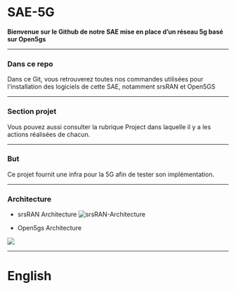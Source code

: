 # SAE-5G 
**Bienvenue sur le Github de notre SAE mise en place d’un réseau 5g basé sur Open5gs**

--- 

### Dans ce repo 
Dans ce Git, vous retrouverez toutes nos commandes utilisées pour l'installation des logiciels de cette SAE, notamment srsRAN et Open5GS


---

### Section projet
Vous pouvez aussi consulter la rubrique Project dans laquelle il y a les actions réalisées de chacun.


---

### But
Ce projet fournit une infra pour la 5G afin de tester son implémentation.


--- 

### Architecture
- srsRAN Architecture
![srsRAN-Architecture](https://www.srsran.com/images/srsran-isometric-illustration-5g.png)

- Open5gs Architecture

![](https://open5gs.org/open5gs/assets/images/Open5GS_CUPS-01.jpg)

--- 

# English
